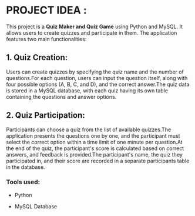 # PROJECT IDEA :
This project is a **Quiz Maker and Quiz Game** using Python and MySQL. It allows users to create quizzes and participate in them. The application features two main functionalities:
## 1. Quiz Creation:
Users can create quizzes by specifying the quiz name and the number of questions.For each question, users can input the question itself, along with four possible options (A, B, C, and D), and the correct answer.The quiz data is stored in a MySQL database, with each quiz having its own table containing the questions and answer options.
## 2. Quiz Participation:
Participants can choose a quiz from the list of available quizzes.The application presents the questions one by one, and the participant must select the correct option within a time limit of one minute per question.At the end of the quiz, the participant's score is calculated based on correct answers, and feedback is provided.The participant's name, the quiz they participated in, and their score are recorded in a separate participants table in the database.
### Tools used:
- Python   

- MySQL Database
